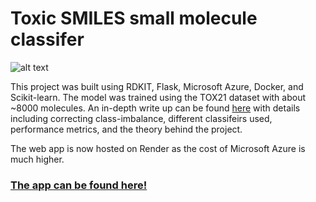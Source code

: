 # Toxic SMILES small molecule classifer

![alt text](https://github.com/gdeol4/ts.png "App preview")

This project was built using RDKIT, Flask, Microsoft Azure, Docker, and Scikit-learn. The model was trained using the TOX21 dataset with about ~8000 molecules. An in-depth write up can be found [here](https://www.gurkamal.com/p53-gc.html) with details including correcting class-imbalance, different classifeirs used, performance metrics, and the theory behind the project.

The web app is now hosted on Render as the cost of Microsoft Azure is much higher. 

### [The app can be found here!](https://toxic-smiles.onrender.com/)

